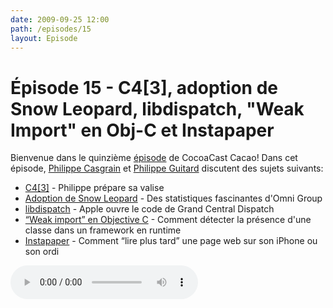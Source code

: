 ```yaml
---
date: 2009-09-25 12:00
path: /episodes/15
layout: Episode
---
```

# Épisode 15 - C4[3], adoption de Snow Leopard, libdispatch, \"Weak Import\" en Obj-C et Instapaper
<p>Bienvenue dans le quinzième <a href="https://cacaocast.com/media/cacaocast_15.mp3" title="CocoaCast Cacao Episode 15">épisode</a> de CocoaCast Cacao! Dans cet épisode, <a href="http://www.twitter.com/philippec" title="Philippe Casgrain sur Twitter">Philippe Casgrain</a> et <a href="http://www.twitter.com/philippeguitard" title="Philippe Guitard sur Twitter">Philippe Guitard</a> discutent des sujets suivants:</p>
<ul><li><a href="http://rentzsch.com/c4/threeOpen" title="C4[3]">C4[3]</a> - Philippe prépare sa valise</li>
<li><a href="http://update.omnigroup.com/" title="Adoption de Snow Leopard">Adoption de Snow Leopard</a> - Des statistiques fascinantes d'Omni Group</li>
<li><a href="http://libdispatch.macosforge.org/" title="libdispatch">libdispatch</a> - Apple ouvre le code de Grand Central Dispatch</li>
<li><a href="http://sealiesoftware.com/blog/archive/2009/09/09/objc_explain_Weak-import_classes.html" title="'Weak import' en Objective C">&ldquo;Weak import&rdquo; en Objective C</a> - Comment détecter la présence d'une classe dans un framework en runtime</li>
<li><a href="http://www.instapaper.com/" title="Instapaper">Instapaper</a> - Comment &ldquo;lire plus tard&rdquo; une page web sur son iPhone ou son ordi</li>
</ul>
<p><audio controls><source src="https://cacaocast.com/media/cacaocast_15.mp3" type="audio/mpeg"><source src="https://cacaocast.com/media/cacaocast_15.mp3" type="audio/mp4">Votre navigateur ne supporte pas l'élément audio / Your browser does not support the audio element.</audio></p>
